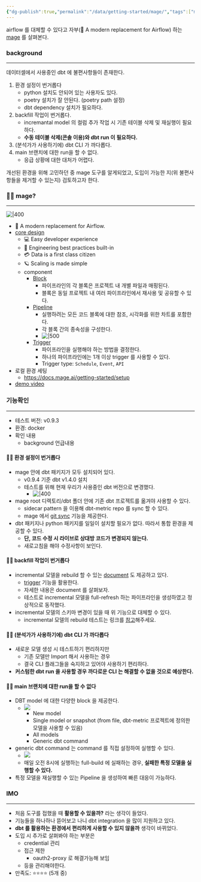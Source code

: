 ```yaml
---
{"dg-publish":true,"permalink":"/data/getting-started/mage/","tags":["mageai"],"dgHomeLink":true,"dgShowBacklinks":true,"dgShowLocalGraph":true,"dgEnableSearch":true,"dgLinkPreview":true,"noteIcon":"","created":"2024-06-30T00:39:32.000+09:00"}
---
```




airflow 를 대체할 수 있다고 자부(🧙 A modern replacement for Airflow) 하는 [mage](https://docs.mage.ai/introduction/overview) 를 살펴본다.

### background
---
데이터셀에서 사용중인 dbt 에 불편사항들이 존재한다.
1. 환경 설정이 번거롭다
	- python 설치도 안되어 있는 사용자도 있다.
	- poetry 설치가 잘 안된다. (poetry path 설정)
	- dbt dependency 설치가 필요하다.
2. backfill 작업이 번거롭다.
	- incremantal model 의 컬럼 추가 작업 시 기존 테이블 삭제 및 재실행이 필요하다.
	- **수동 테이블 삭제(콘솔 이용)와 dbt run 이 필요하다.**
3. (분석가가 사용하기에) dbt CLI 가 까다롭다.
4. main 브랜치에 대한 run을 할 수 없다.
	- 응급 상황에 대한 대처가 어렵다.

개선된 환경을 위해 고민하던 중 mage 도구를 알게되었고, 도입이 가능한 지(위 불편사항들을 제거할 수 있는지) 검토하고자 한다.

### 💁‍♂️ mage?
---
![|400](https://i.imgur.com/QTiMkEi.png)

- 🧙 A modern replacement for Airflow.
- [core design](https://docs.mage.ai/design/core-design-principles)
	- 💻 Easy developer experience
	- 🚢 Engineering best practices built-in
	- 💳 Data is a first class citizen
	- 🪐 Scaling is made simple
	- component
		- [Block](https://docs.mage.ai/design/blocks)
			- 파이프라인의 각 블록은 프로젝트 내 개별 파일과 매핑된다.
			- 블록은 동일 프로젝트 내 여러 파이프라인에서 재사용 및 공유할 수 있다.
		- [Pipeline](https://docs.mage.ai/design/core-abstractions#pipeline)
			- 실행하려는 모든 코드 블록에 대한 참조, 시각화를 위한 차트를 포함한다.
			- 각 블록 간의 종속성을 구성한다.
			- ![|500](https://i.imgur.com/YkJnzRd.png)
		- [Trigger](https://docs.mage.ai/guides/triggering-pipelines#trigger)
			- 파이프라인을 실행해야 하는 방법을 결정한다.
			- 하나의 파이프라인에는 1개 이상 trigger 를 사용할 수 있다.
			- Trigger type: `Schedule`, `Event`, `API`
- 로컬 환경 세팅
	- https://docs.mage.ai/getting-started/setup
- [demo video](https://www.youtube.com/watch?v=hrsErfPDits)

### 기능확인
---
- 테스트 버전: v0.9.3
- 환경: docker
- 확인 내용
	- background 언급내용

#### 🙆‍♂️ 환경 설정이 번거롭다
- mage 안에 dbt 패키지가 모두 설치되어 있다.
	- v0.9.4 기준 dbt v1.4.0 설치
	- 테스트를 위해 현재 우리가 사용중인 dbt 버전으로 변경했다.
		- ![|400](https://i.imgur.com/pWb3Ep4.png)
- mage root 디렉토리/dbt 폴더 안에 기존 dbt 프로젝트를 옮겨야 사용할 수 있다.
	- sidecar pattern 을 이용해 dbt-metric repo 를 sync 할 수 있다.
	- mage 에서 [git sync](https://docs.mage.ai/production/data-sync/git#git-sync) 기능을 제공한다.
- dbt 패키지나 python 패키지를 일일이 설치할 필요가 없다. 따라서 통합 환경을 제공할 수 있다.
	- **단, 코드 수정 시 라이브로 상대방 코드가 변경되지 않는다.** 
	- 새로고침을 해야 수정사항이 보인다.

#### 🙆‍♂️ backfill 작업이 번거롭다
- incremental 모델을 rebuild 할 수 있는 [document](https://docs.mage.ai/dbt/incremental-models#how-to-rebuild-incremental-models) 도 제공하고 있다.
	- [trigger](https://docs.mage.ai/guides/triggering-pipelines) 기능을 활용한다.
	- 자세한 내용은 document 를 살펴보자.
	- 테스트로 incremental 모델을 full-refresh 하는 파이프라인을 생성하였고 정상적으로 동작했다.
- incremental 모델의 스키마 변경이 있을 때 위 기능으로 대체할 수 있다.
	- incremental 모델의 rebuild 테스트는 링크를 [참고](http://localhost:6789/pipelines/incremental_full_refresh_test/runs/7)해주세요.

#### 🤷‍♂️ (분석가가 사용하기에) dbt CLI 가 까다롭다
- 새로운 모델 생성 시 테스트하기 편리하지만
	- 기존 모델만 Import 해서 사용하는 경우
	- 결국 CLI 플래그들을 숙지하고 있어야 사용하기 편리하다.
- **커스텀한 dbt run 을 사용할 경우 까다로운 CLI 는 해결할 수 없을 것으로 예상한다.**

#### 🙆‍♂️ main 브랜치에 대한 run을 할 수 없다
- DBT model 에 대한 다양한 block 을 제공한다.
	- ![](https://i.imgur.com/cYwW209.png)
		- New model
		- Single model or snapshot (from file, dbt-metric 프로젝트에 정의한 모델을 사용할 수 있음)
		- All models
		- Generic dbt command
- generic dbt command 는 command 를 직접 설정하여 실행할 수 있다.
	- ![](https://i.imgur.com/I7DbQ7r.png)
	- 매일 오전 8시에 실행하는 full-build 에 실패하는 경우, **실패한 특정 모델을 실행할 수 있다.**
- 특정 모델을 재실행할 수 있는 Pipeline 을 생성하여 빠른 대응이 가능하다.

### IMO
---
- 처음 도구를 접했을 때 **활용할 수 있을까?** 라는 생각이 들었다.
- 기능들을 하나하나 뜯어보고 나니 dbt integration 을 많이 지원하고 있다.
- **dbt 를 활용하는 환경에서 편리하게 사용할 수 있지 않을까** 생각이 바뀌었다.
- 도입 시 추가로 살펴봐야 하는 부분은
	- credential 관리
	- 접근 제한
		- oauth2-proxy 로 해결가능해 보임
	- 등을 관리해야한다.
- 만족도: ⭐️⭐️⭐️⭐️ (5개 중)
